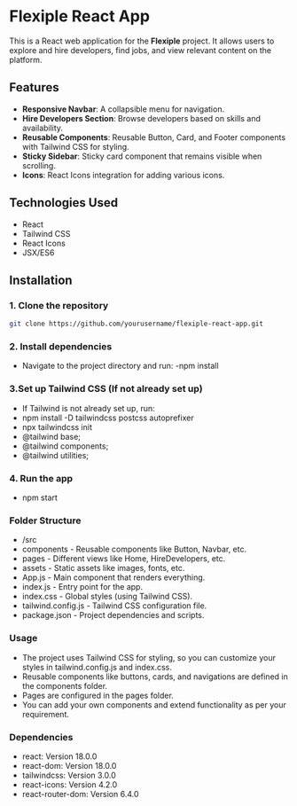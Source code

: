 # Flexiple React App

This is a React web application for the **Flexiple** project. It allows users to explore and hire developers, find jobs, and view relevant content on the platform.

## Features

- **Responsive Navbar**: A collapsible menu for navigation.
- **Hire Developers Section**: Browse developers based on skills and availability.
- **Reusable Components**: Reusable Button, Card, and Footer components with Tailwind CSS for styling.
- **Sticky Sidebar**: Sticky card component that remains visible when scrolling.
- **Icons**: React Icons integration for adding various icons.

## Technologies Used

- React
- Tailwind CSS
- React Icons
- JSX/ES6

## Installation

### 1. Clone the repository

```bash
git clone https://github.com/yourusername/flexiple-react-app.git
```

### 2. Install dependencies

- Navigate to the project directory and run:
  -npm install

### 3.Set up Tailwind CSS (If not already set up)

- If Tailwind is not already set up, run:
- npm install -D tailwindcss postcss autoprefixer
- npx tailwindcss init
- @tailwind base;
- @tailwind components;
- @tailwind utilities;

### 4. Run the app

- npm start

### Folder Structure

- /src
- components - Reusable components like Button, Navbar, etc.
- pages - Different views like Home, HireDevelopers, etc.
- assets - Static assets like images, fonts, etc.
- App.js - Main component that renders everything.
- index.js - Entry point for the app.
- index.css - Global styles (using Tailwind CSS).
- tailwind.config.js - Tailwind CSS configuration file.
- package.json - Project dependencies and scripts.

### Usage

- The project uses Tailwind CSS for styling, so you can customize your styles in tailwind.config.js and index.css.
- Reusable components like buttons, cards, and navigations are defined in the components folder.
- Pages are configured in the pages folder.
- You can add your own components and extend functionality as per your requirement.

### Dependencies

- react: Version 18.0.0
- react-dom: Version 18.0.0
- tailwindcss: Version 3.0.0
- react-icons: Version 4.2.0
- react-router-dom: Version 6.4.0
